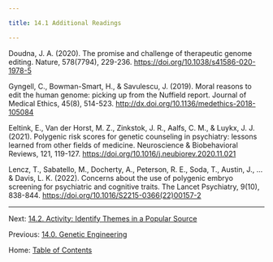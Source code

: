 ```yaml
---

title: 14.1 Additional Readings

---
```


Doudna, J. A. (2020). The promise and challenge of therapeutic genome editing. Nature, 578(7794), 229-236. https://doi.org/10.1038/s41586-020-1978-5

Gyngell, C., Bowman-Smart, H., & Savulescu, J. (2019). Moral reasons to edit the human genome: picking up from the Nuffield report. Journal of Medical Ethics, 45(8), 514-523. http://dx.doi.org/10.1136/medethics-2018-105084

Eeltink, E., Van der Horst, M. Z., Zinkstok, J. R., Aalfs, C. M., & Luykx, J. J. (2021). Polygenic risk scores for genetic counseling in psychiatry: lessons learned from other fields of medicine. Neuroscience & Biobehavioral Reviews, 121, 119-127. https://doi.org/10.1016/j.neubiorev.2020.11.021

Lencz, T., Sabatello, M., Docherty, A., Peterson, R. E., Soda, T., Austin, J., ... & Davis, L. K. (2022). Concerns about the use of polygenic embryo screening for psychiatric and cognitive traits. The Lancet Psychiatry, 9(10), 838-844. https://doi.org/10.1016/S2215-0366(22)00157-2

--------

Next: [14.2. Activity: Identify Themes in a Popular Source](14.2_activity_identify_themes_in_a_popular_source.md)

Previous: [14.0. Genetic Engineering](14.0_genetic_engineering.md)

Home: [Table of Contents](../README.md)
